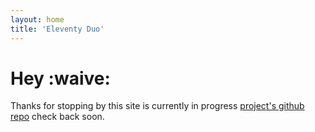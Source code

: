 ```yaml
---
layout: home
title: 'Eleventy Duo'
---
```


# Hey :waive:

Thanks for stopping by this site is currently in progress [project's github repo](https://about:blank) check back soon.
